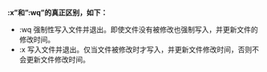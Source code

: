 **:x”和”:wq”的真正区别，如下：**

- :wq 强制性写入文件并退出。即使文件没有被修改也强制写入，并更新文件的修改时间。
- :x 写入文件并退出。仅当文件被修改时才写入，并更新文件修改时间，否则不会更新文件修改时间。